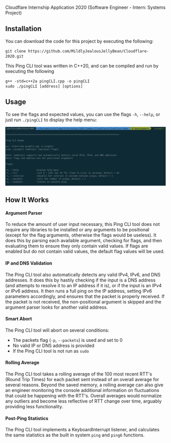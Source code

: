 Cloudflare Internship Application 2020 (Software Engineer - Intern: Systems Project)

## Installation

You can download the code for this project by executing the following:
```
git clone https://github.com/MildlyJealousJellyBean/Cloudflare-2020.git
```

This Ping CLI tool was written in C++20, and can be compiled and run by executing the following
```
g++ -std=c++2a pingCLI.cpp -o pingCLI
sudo ./pingCLI [address] [options]
```

## Usage

To see the flags and expected values, you can use the flags `-h`, `--help`, or just run `./pingCLI` to display the help menu:

![Help Menu](Images/helpMenu.png)

## How It Works

#### Argument Parser
To reduce the amount of user input necessary, this Ping CLI tool does not require any libraries to be installed or any arguments to be positional (except for the flag arguments, otherwise the flags would be useless). It does this by parsing each available argument, checking for flags, and then evaluating them to ensure they only contain valid values. If flags are enabled but do not contain valid values, the default flag values will be used.

#### IP and DNS Validation
The Ping CLI tool also automatically detects any valid IPv4, IPv6, and DNS addresses. It does this by hastily checking if the input is a DNS address (and attempts to resolve it to an IP address if it is), or if the input is an IPv4 or IPv6 address. It then runs a full ping on the IP address, setting IPv6 parameters accordingly, and ensures that the packet is properly received. If the packet is not received, the non-positional argument is skipped and the argument parser looks for another valid address.

#### Smart Abort
The Ping CLI tool will abort on several conditions:
- The packets flag (`-p`, `--packets`) is used and set to 0
- No valid IP or DNS address is provided
- If the Ping CLI tool is not run as `sudo`

#### Rolling Average
The Ping CLI tool takes a rolling average of the 100 most recent RTT's (Round Trip Times) for each packet sent instead of an overall average for several reasons. Beyond the saved memory, a rolling average can also give an engineer monitoring the console additional information on fluctuations that could be happening with the RTT's. Overall averages would normalize any outliers and become less reflective of RTT change over time, arguably providing less functionality.

#### Post-Ping Statistics
The Ping CLI tool implements a KeyboardInterrupt listener, and calculates the same statistics as the built in system `ping` and `ping6` functions.
